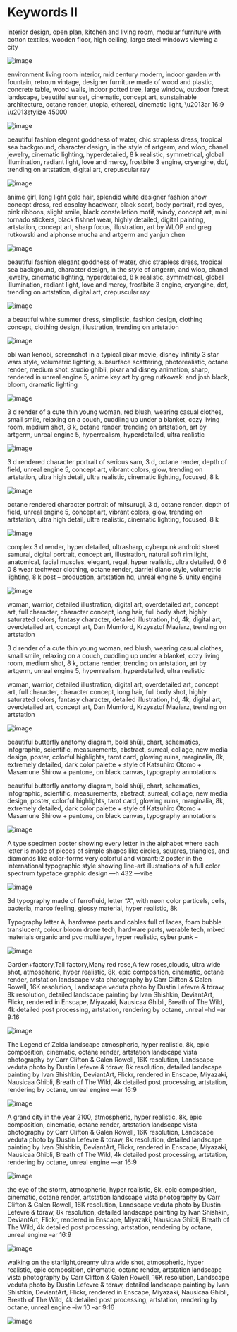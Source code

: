 # Keywords II

interior design, open plan, kitchen and living room, modular furniture with cotton textiles, wooden floor, high ceiling, large steel windows viewing a city

![image](https://user-images.githubusercontent.com/52392004/218260719-5ed3ba01-60ff-41eb-ae5d-35a0e543d96b.png)



environment living room interior, mid century modern, indoor garden with fountain, retro,m vintage, designer furniture made of wood and plastic, concrete table, wood walls, indoor potted tree, large window, outdoor forest landscape, beautiful sunset, cinematic, concept art, sunstainable architecture, octane render, utopia, ethereal, cinematic light, \u2013ar 16:9 \u2013stylize 45000

![image](https://user-images.githubusercontent.com/52392004/218260757-21417135-9507-4422-8eb1-bbbe7354567d.png)



beautiful fashion elegant goddness of water, chic strapless dress, tropical sea background, character design, in the style of artgerm, and wlop, chanel jewelry, cinematic lighting, hyperdetailed, 8 k realistic, symmetrical, global illumination, radiant light, love and mercy, frostbite 3 engine, cryengine, dof, trending on artstation, digital art, crepuscular ray

![image](https://user-images.githubusercontent.com/52392004/218260881-a5dc04ec-3949-482c-a34c-bc9809e539b4.png)



anime girl, long light gold hair, splendid white designer fashion show concept dress, red cosplay headwear, black scarf, body portrait, red eyes, pink ribbons, slight smile, black constellation motif, windy, concept art, mini tornado stickers, black fishnet wear, highly detailed, digital painting, artstation, concept art, sharp focus, illustration, art by WLOP and greg rutkowski and alphonse mucha and artgerm and yanjun chen

![image](https://user-images.githubusercontent.com/52392004/218260922-1e2c0b4b-8981-47e3-bbcd-4c8abd3b5927.png)


beautiful fashion elegant goddness of water, chic strapless dress, tropical sea background, character design, in the style of artgerm, and wlop, chanel jewelry, cinematic lighting, hyperdetailed, 8 k realistic, symmetrical, global illumination, radiant light, love and mercy, frostbite 3 engine, cryengine, dof, trending on artstation, digital art, crepuscular ray

![image](https://user-images.githubusercontent.com/52392004/218260946-0fcf139a-2aa1-480e-9384-3e54f5f3e4f8.png)


a beautiful white summer dress, simplistic, fashion design, clothing concept, clothing design, illustration, trending on artstation

![image](https://user-images.githubusercontent.com/52392004/218261009-37f436c4-7ca0-4cc8-abff-113c7172bb73.png)




obi wan kenobi, screenshot in a typical pixar movie, disney infinity 3 star wars style, volumetric lighting, subsurface scattering, photorealistic, octane render, medium shot, studio ghibli, pixar and disney animation, sharp, rendered in unreal engine 5, anime key art by greg rutkowski and josh black, bloom, dramatic lighting

![image](https://user-images.githubusercontent.com/52392004/218261064-fb342f66-4172-4f58-85bd-cb98fd0e1c10.png)




3 d render of a cute thin young woman, red blush, wearing casual clothes, small smile, relaxing on a couch, cuddling up under a blanket, cozy living room, medium shot, 8 k, octane render, trending on artstation, art by artgerm, unreal engine 5, hyperrealism, hyperdetailed, ultra realistic

![image](https://user-images.githubusercontent.com/52392004/218261095-78a36225-7187-4796-b770-26b72775f8bb.png)



3 d rendered character portrait of serious sam, 3 d, octane render, depth of field, unreal engine 5, concept art, vibrant colors, glow, trending on artstation, ultra high detail, ultra realistic, cinematic lighting, focused, 8 k

![image](https://user-images.githubusercontent.com/52392004/218261122-83cb011b-6510-4a4e-9a81-0a4b531e564e.png)



octane rendered character portrait of mitsurugi, 3 d, octane render, depth of field, unreal engine 5, concept art, vibrant colors, glow, trending on artstation, ultra high detail, ultra realistic, cinematic lighting, focused, 8 k


![image](https://user-images.githubusercontent.com/52392004/218261145-33f35927-38ae-4d13-97c7-3f1e56657e51.png)




complex 3 d render, hyper detailed, ultrasharp, cyberpunk android street samurai, digital portrait, concept art, illustration, natural soft rim light, anatomical, facial muscles, elegant, regal, hyper realistic, ultra detailed, 0 6 0 8 wear techwear clothing, octane render, darriel diano style, volumetric lighting, 8 k post – production, artstation hq, unreal engine 5, unity engine

![image](https://user-images.githubusercontent.com/52392004/218261196-70eeafa0-d7de-45d4-bcb1-2e4a25de2817.png)



woman, warrior, detailed illustration, digital art, overdetailed art, concept art, full character, character concept, long hair, full body shot, highly saturated colors, fantasy character, detailed illustration, hd, 4k, digital art, overdetailed art, concept art, Dan Mumford, Krzysztof Maziarz, trending on artstation



3 d render of a cute thin young woman, red blush, wearing casual clothes, small smile, relaxing on a couch, cuddling up under a blanket, cozy living room, medium shot, 8 k, octane render, trending on artstation, art by artgerm, unreal engine 5, hyperrealism, hyperdetailed, ultra realistic



woman, warrior, detailed illustration, digital art, overdetailed art, concept art, full character, character concept, long hair, full body shot, highly saturated colors, fantasy character, detailed illustration, hd, 4k, digital art, overdetailed art, concept art, Dan Mumford, Krzysztof Maziarz, trending on artstation

![image](https://user-images.githubusercontent.com/52392004/218261253-9635b944-297e-478d-a251-70a4d3167f66.png)


beautiful butterfly anatomy diagram, bold shūji, chart, schematics, infographic, scientific, measurements, abstract, surreal, collage, new media design, poster, colorful highlights, tarot card, glowing ruins, marginalia, 8k, extremely detailed, dark color palette + style of Katsuhiro Otomo + Masamune Shirow + pantone, on black canvas, typography annotations


beautiful butterfly anatomy diagram, bold shūji, chart, schematics, infographic, scientific, measurements, abstract, surreal, collage, new media design, poster, colorful highlights, tarot card, glowing ruins, marginalia, 8k, extremely detailed, dark color palette + style of Katsuhiro Otomo + Masamune Shirow + pantone, on black canvas, typography annotations

![image](https://user-images.githubusercontent.com/52392004/218261291-80a617ee-636f-424b-bd4e-54e993f9cb99.png)




A type specimen poster showing every letter in the alphabet where each letter is made of pieces of simple shapes like circles, squares, triangles, and diamonds like color-forms very colorful and vibrant::2 poster in the international typographic style showing line-art illustrations of a full color spectrum typeface graphic design —h 432 —vibe

![image](https://user-images.githubusercontent.com/52392004/218261337-1e123607-67ee-4b99-98c6-ee822c6b174e.png)



3d typography made of ferrofluid, letter “A”, with neon color particels, cells, bacteria, marco feeling, glossy material, hyper realistic, 8k





Typography letter A, hardware parts and cables full of laces, foam bubble translucent, colour bloom drone tech, hardware parts, werable tech, mixed materials organic and pvc multilayer, hyper realistic, cyber punk –

![image](https://user-images.githubusercontent.com/52392004/218261449-ba05b7d0-9b46-4518-8712-f580bfc04499.png)





Garden+factory,Tall factory,Many red rose,A few roses,clouds, ultra wide shot, atmospheric, hyper realistic, 8k, epic composition, cinematic, octane render, artstation landscape vista photography by Carr Clifton & Galen Rowell, 16K resolution, Landscape veduta photo by Dustin Lefevre & tdraw, 8k resolution, detailed landscape painting by Ivan Shishkin, DeviantArt, Flickr, rendered in Enscape, Miyazaki, Nausicaa Ghibli, Breath of The Wild, 4k detailed post processing, artstation, rendering by octane, unreal –hd –ar 9:16


![image](https://user-images.githubusercontent.com/52392004/218261480-5b61cba9-2208-4da8-91b3-cd6b56ddb8ff.png)


The Legend of Zelda landscape atmospheric, hyper realistic, 8k, epic composition, cinematic, octane render, artstation landscape vista photography by Carr Clifton & Galen Rowell, 16K resolution, Landscape veduta photo by Dustin Lefevre & tdraw, 8k resolution, detailed landscape painting by Ivan Shishkin, DeviantArt, Flickr, rendered in Enscape, Miyazaki, Nausicaa Ghibli, Breath of The Wild, 4k detailed post processing, artstation, rendering by octane, unreal engine —ar 16:9


![image](https://user-images.githubusercontent.com/52392004/218261517-3425049d-074c-4bec-9d49-939ae96de695.png)




A grand city in the year 2100, atmospheric, hyper realistic, 8k, epic composition, cinematic, octane render, artstation landscape vista photography by Carr Clifton & Galen Rowell, 16K resolution, Landscape veduta photo by Dustin Lefevre & tdraw, 8k resolution, detailed landscape painting by Ivan Shishkin, DeviantArt, Flickr, rendered in Enscape, Miyazaki, Nausicaa Ghibli, Breath of The Wild, 4k detailed post processing, artstation, rendering by octane, unreal engine —ar 16:9


![image](https://user-images.githubusercontent.com/52392004/218261540-f53cd052-f40f-4f1a-ad88-be5b14c99520.png)




the eye of the storm, atmospheric, hyper realistic, 8k, epic composition, cinematic, octane render, artstation landscape vista photography by Carr Clifton & Galen Rowell, 16K resolution, Landscape veduta photo by Dustin Lefevre & tdraw, 8k resolution, detailed landscape painting by Ivan Shishkin, DeviantArt, Flickr, rendered in Enscape, Miyazaki, Nausicaa Ghibli, Breath of The Wild, 4k detailed post processing, artstation, rendering by octane, unreal engine –ar 16:9

![image](https://user-images.githubusercontent.com/52392004/218261575-2b280cf9-caaa-4e54-ac47-7fefc8ba8fe4.png)


walking on the starlight,dreamy ultra wide shot, atmospheric, hyper realistic, epic composition, cinematic, octane render, artstation landscape vista photography by Carr Clifton & Galen Rowell, 16K resolution, Landscape veduta photo by Dustin Lefevre & tdraw, detailed landscape painting by Ivan Shishkin, DeviantArt, Flickr, rendered in Enscape, Miyazaki, Nausicaa Ghibli, Breath of The Wild, 4k detailed post processing, artstation, rendering by octane, unreal engine –iw 10 –ar 9:16

![image](https://user-images.githubusercontent.com/52392004/218261594-20aea991-cfe3-42a5-b1b3-62ea54df867d.png)



